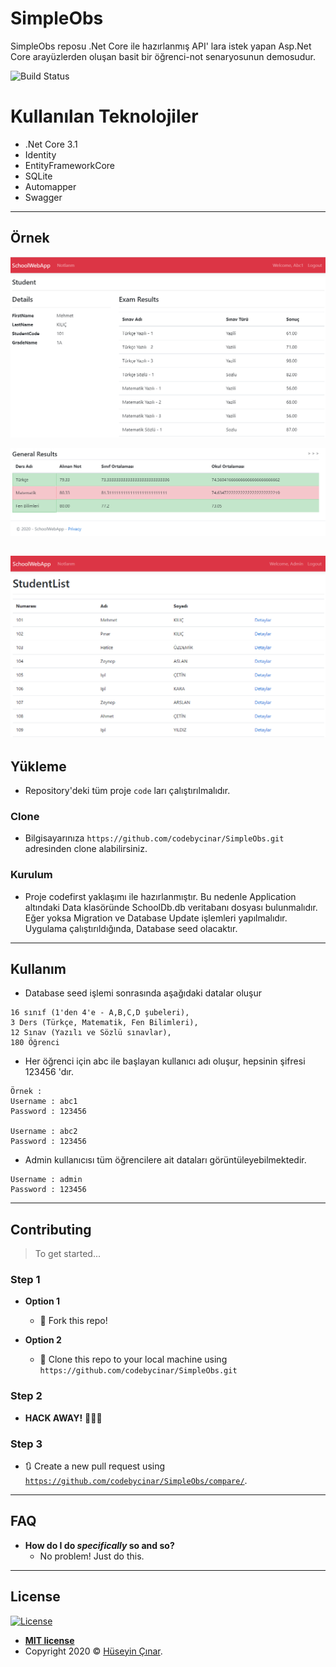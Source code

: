 # SimpleObs
SimpleObs reposu .Net Core ile hazırlanmış API' lara istek yapan Asp.Net Core arayüzlerden oluşan basit bir öğrenci-not senaryosunun demosudur.

![Build Status](http://img.shields.io/travis/badges/badgerbadgerbadger.svg?style=flat-square)

# Kullanılan Teknolojiler

- .Net Core 3.1
- Identity
- EntityFrameworkCore
- SQLite
- Automapper
- Swagger
---

## Örnek

![Öğrenci Sınavlar](https://github.com/codebycinar/SimpleObs/blob/master/img/Notes1.PNG)

![Öğrenci Ders Sonuç](https://github.com/codebycinar/SimpleObs/blob/master/img/Notes2.PNG)

![Admin Tüm Öğrenciler](https://github.com/codebycinar/SimpleObs/blob/master/img/Notes3.PNG)
---

## Yükleme

- Repository'deki tüm proje `code` ları çalıştırılmalıdır.

### Clone

- Bilgisayarınıza `https://github.com/codebycinar/SimpleObs.git` adresinden clone alabilirsiniz.

### Kurulum

- Proje codefirst yaklaşımı ile hazırlanmıştır. Bu nedenle Application altındaki Data klasöründe SchoolDb.db veritabanı dosyası bulunmalıdır. Eğer yoksa Migration ve Database Update işlemleri yapılmalıdır. Uygulama çalıştırıldığında, Database seed olacaktır.

---

## Kullanım
- Database seed işlemi sonrasında aşağıdaki datalar oluşur
```
16 sınıf (1'den 4'e - A,B,C,D şubeleri), 
3 Ders (Türkçe, Matematik, Fen Bilimleri),
12 Sınav (Yazılı ve Sözlü sınavlar),
180 Öğrenci
```

- Her öğrenci için abc ile başlayan kullanıcı adı oluşur, hepsinin şifresi 123456 'dır.
```
Örnek :
Username : abc1
Password : 123456

Username : abc2
Password : 123456
```
- Admin kullanıcısı tüm öğrencilere ait dataları görüntüleyebilmektedir.
```
Username : admin
Password : 123456
```
---

## Contributing

> To get started...

### Step 1

- **Option 1**
    - 🍴 Fork this repo!

- **Option 2**
    - 👯 Clone this repo to your local machine using `https://github.com/codebycinar/SimpleObs.git`

### Step 2

- **HACK AWAY!** 🔨🔨🔨

### Step 3

- 🔃 Create a new pull request using <a href="https://github.com/codebycinar/SimpleObs/compare/" target="_blank">`https://github.com/codebycinar/SimpleObs/compare/`</a>.

---

## FAQ

- **How do I do *specifically* so and so?**
    - No problem! Just do this.

---

## License

[![License](http://img.shields.io/:license-mit-blue.svg?style=flat-square)](http://badges.mit-license.org)

- **[MIT license](http://opensource.org/licenses/mit-license.php)**
- Copyright 2020 © <a href="https://github.com/codebycinar/" target="_blank">Hüseyin Çınar</a>.
